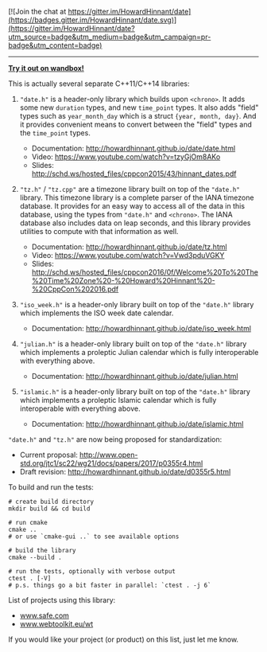 [![Join the chat at https://gitter.im/HowardHinnant/date](https://badges.gitter.im/HowardHinnant/date.svg)](https://gitter.im/HowardHinnant/date?utm_source=badge&utm_medium=badge&utm_campaign=pr-badge&utm_content=badge)
<hr/>

**[Try it out on wandbox!](https://wandbox.org/permlink/vqwMyTphHJv5iXX7)**

This is actually several separate C++11/C++14 libraries:

1.  `"date.h"` is a header-only library which builds upon `<chrono>`.  It adds some new `duration` types, and new `time_point` types.  It also adds "field" types such as `year_month_day` which is a struct `{year, month, day}`.  And it provides convenient means to convert between the "field" types and the `time_point` types.

    * Documentation: http://howardhinnant.github.io/date/date.html
    * Video: https://www.youtube.com/watch?v=tzyGjOm8AKo
    * Slides: http://schd.ws/hosted_files/cppcon2015/43/hinnant_dates.pdf

2. `"tz.h"` / `"tz.cpp"`  are a timezone library built on top of the `"date.h"` library.  This timezone library is a complete parser of the IANA timezone database.  It provides for an easy way to access all of the data in this database, using the types from `"date.h"` and `<chrono>`.  The IANA database also includes data on leap seconds, and this library provides utilities to compute with that information as well.

    * Documentation: http://howardhinnant.github.io/date/tz.html
    * Video: https://www.youtube.com/watch?v=Vwd3pduVGKY
    * Slides: http://schd.ws/hosted_files/cppcon2016/0f/Welcome%20To%20The%20Time%20Zone%20-%20Howard%20Hinnant%20-%20CppCon%202016.pdf

3. `"iso_week.h"` is a header-only library built on top of the `"date.h"` library which implements the ISO week date calendar.  

    * Documentation: http://howardhinnant.github.io/date/iso_week.html

4. `"julian.h"` is a header-only library built on top of the `"date.h"` library which implements a proleptic Julian calendar which is fully interoperable with everything above.

    * Documentation: http://howardhinnant.github.io/date/julian.html

5. `"islamic.h"` is a header-only library built on top of the `"date.h"` library which implements a proleptic Islamic calendar which is fully interoperable with everything above.

    * Documentation: http://howardhinnant.github.io/date/islamic.html

`"date.h"` and `"tz.h"` are now being proposed for standardization:

   * Current proposal:  http://www.open-std.org/jtc1/sc22/wg21/docs/papers/2017/p0355r4.html
   * Draft revision:  http://howardhinnant.github.io/date/d0355r5.html

To build and run the tests:
```
# create build directory
mkdir build && cd build

# run cmake
cmake ..
# or use `cmake-gui ..` to see available options

# build the library
cmake --build .

# run the tests, optionally with verbose output
ctest . [-V]
# p.s. things go a bit faster in parallel: `ctest . -j 6`
```

List of projects using this library:

   * www.safe.com
   * www.webtoolkit.eu/wt

If you would like your project (or product) on this list, just let me know.
